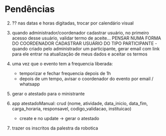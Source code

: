 # Pendências

2) ?? nas datas e horas digitadas, trocar por calendário visual

6) quando administrador/coordenador cadastrar usuário, no primeiro acesso desse usuário, validar termo de aceite... PENSAR NUMA FORMA DO COORDENADOR CADASTRAR USUÁRIO DO TIPO PARTICIPANTE - quando criado pelo administrador um participante, gerar email com link para ele entrar na atualização de meus dados e aceitar os termos

15) uma vez que o evento tem a frequencia liberada:
    - temporizar e fechar frequencia depois de 1h
    - depois de um tempo, avisar o coordenador do evento por email / whatsapp


23) gerar o atestado para o ministrante

24) app atestadoManual: crud (nome, atividade, data_inicio, data_fim, carga_horaria, responsavel, codigo_validacao, instituicao)
    - create e no update -> gerar o atestado

25) trazer os inscritos da palestra da robotica